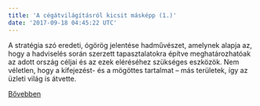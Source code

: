 ```yaml
---
title: 'A cégátvilágításról kicsit másképp (1.)'
date: '2017-09-18 04:45:22 UTC'
---
```


A stratégia szó eredeti, ógörög jelentése hadművészet, amelynek alapja az, hogy a hadviselés során szerzett tapasztalatokra építve meghatározhatóak az adott ország céljai és az ezek eléréséhez szükséges eszközök. Nem véletlen, hogy a kifejezést- és a mögöttes tartalmat – más területek, így az üzleti világ is átvette.


[Bővebben](http://ift.tt/2fufpqQ)
